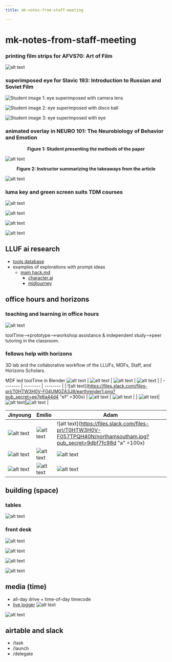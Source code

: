 ```yaml
---
title: mk-notes-from-staff-meeting

---
```


# mk-notes-from-staff-meeting


### printing film strips for AFVS70: Art of Film
![alt text](https://files.slack.com/files-pri/T0HTW3H0V-F04R4NNQW1J/afvs-08_00086413.jpg?pub_secret=2e53776ebf)
### superimposed eye for Slavic 193: Introduction to Russian and Soviet Film
![Student image 1: eye superimposed with camera lens](https://files.slack.com/files-pri/T0HTW3H0V-F0458NRB7B7/square-anna-eye_320.gif?pub_secret=3dbc96fe74)

![Student image 2: eye superimposed with disco ball](https://files.slack.com/files-pri/T0HTW3H0V-F04553B90F8/disco-eye_320.gif?pub_secret=9a9321c526)

![Student image 3: eye superimposed with eye](https://files.slack.com/files-pri/T0HTW3H0V-F0458NRHFDK/eyes-with-eye-2_202.gif?pub_secret=ec23c3dc2d)

### animated overlay in NEURO 101: The Neurobiology of Behavior and Emotion
<figcaption align = "center"><b>Figure 1: Student presenting the methods of the paper</b></figcaption>

![alt text](https://files.slack.com/files-pri/T0HTW3H0V-F044X9UU90F/gif-2a_202.gif?pub_secret=0578cea947)

<figcaption align = "center"><b>Figure 2: Instructor summarizing the takeaways from the article </b></figcaption>

![alt text](https://files.slack.com/files-pri/T0HTW3H0V-F045BS5TAMQ/neuro-gif-1_202.gif?pub_secret=c757b740c0)
### luma key and green screen suits TDM courses

![alt text](https://files.slack.com/files-pri/T0HTW3H0V-F04DW2S5GFJ/greenscreen-1_360.gif?pub_secret=5d8af94002)

![alt text](https://files.slack.com/files-pri/T0HTW3H0V-F0524TA4PMG/20230328.0.1500_tdm98..workshop_still011.jpg?pub_secret=60b79455bb)

![alt text](https://files.slack.com/files-pri/T0HTW3H0V-F052BFGF6P3/20230328.0.1500_tdm98..workshop_still007.jpg?pub_secret=ebd0ea0805)

![alt text](https://files.slack.com/files-pri/T0HTW3H0V-F051YNT1H43/20230328.0.1500_tdm98..workshop_still001.jpg?pub_secret=eb8cacc659)


## LLUF ai research
* [tools database](https://airtable.com/appwPyEPLPYVnz4ER/tblJEXShmQVgaUe6m/viwQUCuJ6vbf2DPIc?blocks=hide)
* examples of explorations with prompt ideas
    * [main hack.md](https://hackmd.io/nOTyDO12SpOZExTjm6rj8Q)
        * [character.ai](https://hackmd.io/nkjhC_KaRUe9Rv6pLSKIVw)
        * [midjourney](https://hackmd.io/SAZjZn3ZTi2whNhgiQO-Bg)
## office hours and horizons
### teaching and learning in office hours

![alt text](https://files.slack.com/files-pri/T0HTW3H0V-F0580LNAHQB/20230328.0.1500_tdm98..workshop_still109.jpg?pub_secret=6cdaafb423)

toolTime-->prototype-->workshop assistance & independent study-->peer tutoring in the classroom.
### fellows help with horizons
3D lab and the collaborative workflow of the LLUFs, MDFs, Staff, and Horizons Scholars.

MDF led toolTime in Blender
![alt text](https://files.slack.com/files-pri/T0HTW3H0V-F057XTGPYKX/image.png?pub_secret=8cc604d573)
| ![alt text](https://files.slack.com/files-pri/T0HTW3H0V-F057TQF5738/screenshot_2023-03-22_at_12.13.13_pm.png?pub_secret=edd45ce74b) | ![alt text](https://files.slack.com/files-pri/T0HTW3H0V-F04USNC6K3Q/screenshot_2023-03-21_at_11.40.42_am.png?pub_secret=453e6e70a1) | ![alt text](https://files.slack.com/files-pri/T0HTW3H0V-F058DG7GRQR/black-and-white-earth.jpg?pub_secret=ec2be865ac) |
| -------- | -------- | -------- |
| ![alt text](https://files.slack.com/files-pri/T0HTW3H0V-F04UM0ZA3J8/earthrender1.png?pub_secret=ee7e6a44d4 "e1" =300x)     | ![alt text](https://files.slack.com/files-pri/T0HTW3H0V-F04V87E7QGY/chris_earthrender.png?pub_secret=816bf339c7)     | ![alt text](https://files.slack.com/files-pri/T0HTW3H0V-F04UBU7AF38/earthrender2.png?pub_secret=1a75178137)     |
| ![alt text](https://files.slack.com/files-pri/T0HTW3H0V-F04UFJBMBC5/marsrender.png?pub_secret=37e00bf335)| ![alt text](https://files.slack.com/files-pri/T0HTW3H0V-F04UJCW6XFV/oldearthrender.png?pub_secret=08c2666bad)|![alt text](https://files.slack.com/files-pri/T0HTW3H0V-F04U40XF4T1/topographicalearth.png?pub_secret=541118d9b9) |



| Jinyoung | Emilio | Adam |
| -------- | -------- | -------- |
| ![alt text](https://files.slack.com/files-pri/T0HTW3H0V-F04U3Q7L6C9/image.png?pub_secret=58f95d0685 )     | ![alt text](https://files.slack.com/files-pri/T0HTW3H0V-F04TR2MU7TM/image.png?pub_secret=2a4b5b9598 )     | ![alt text](https://files.slack.com/files-pri/T0HTW3H0V-F057TPQH40N/northamsoutham.jpg?pub_secret=9dbf7fc98d "a" =100x)     |
|![alt text](https://files.slack.com/files-pri/T0HTW3H0V-F057L3LD815/globe.001.png?pub_secret=978d60afcd)| ![alt text](https://files.slack.com/files-pri/T0HTW3H0V-F0580BM7SH0/emilio1_360.gif?pub_secret=48b5a47fa9) | ![alt text](https://files.slack.com/files-pri/T0HTW3H0V-F0582SW6XB6/wooden_earth_wip.png?pub_secret=7fdb5312ee)|
| ![alt text](https://files.slack.com/files-pri/T0HTW3H0V-F057U20BE8N/jglobe.gif?pub_secret=b5c61d4ba4) |![alt text](https://files.slack.com/files-pri/T0HTW3H0V-F05835K3D5J/emilio-g.gif?pub_secret=820ffde7bd) |![alt text](https://files.slack.com/files-pri/T0HTW3H0V-F05837BA31A/adam-g.gif?pub_secret=f8dda9ea5f)|


## building (space)
### tables
![alt text](https://files.slack.com/files-pri/T0HTW3H0V-F0580H4QGEP/desks-001.jpg?pub_secret=7f2644064d)
### front desk
![alt text](https://files.slack.com/files-pri/T0HTW3H0V-F0580M5BVMG/desk-with-plain-wood-1.jpg?pub_secret=1cd302865f)

![alt text](https://files.slack.com/files-pri/T0HTW3H0V-F058QC39ABS/dani-desk-v1.png?pub_secret=7009348047)

![alt text](https://files.slack.com/files-pri/T0HTW3H0V-F058DA4HVDF/front-desk-02.png?pub_secret=f3e31a2c75)

![alt text](https://files.slack.com/files-pri/T0HTW3H0V-F058D3W154H/desk-timelapse_360.gif?pub_secret=52e9018577)
## media (time)
* all-day drive + time-of-day timecode
* [live logger](https://airtable.com/appd6itcBDOmt9Hm1/tblFcKDeUjdQmp0UL/viwGyIA87HyXdh5wZ?blocks=hide)
![alt text](https://files.slack.com/files-pri/T0HTW3H0V-F057L8KJE7R/screenshot_2023-05-16_at_10.46.34_am.png?pub_secret=16cf727d99)

![alt text](https://files.slack.com/files-pri/T0HTW3H0V-F0583440B6Y/2023050216213908.png?pub_secret=2f50037808)
## airtable and slack
* /task
* /launch
* /delegate
